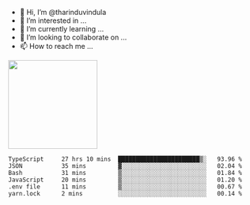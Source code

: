 - 👋 Hi, I’m @tharinduvindula
- 👀 I’m interested in ...
- 🌱 I’m currently learning ...
- 💞️ I’m looking to collaborate on ...
- 📫 How to reach me ...

<!---
tharinduvindula/tharinduvindula is a ✨ special ✨ repository because its `README.md` (this file) appears on your GitHub profile.
You can click the Preview link to take a look at your changes.
--->

<img height="180em" src="https://github-readme-stats.vercel.app/api?username=tharinduvindula&show_icons=true&hide_border=false&&count_private=true&include_all_commits=true" />


<!--START_SECTION:waka-->

```text
TypeScript     27 hrs 10 mins  ███████████████████████▒░   93.96 %
JSON           35 mins         ▓░░░░░░░░░░░░░░░░░░░░░░░░   02.04 %
Bash           31 mins         ▒░░░░░░░░░░░░░░░░░░░░░░░░   01.84 %
JavaScript     20 mins         ▒░░░░░░░░░░░░░░░░░░░░░░░░   01.20 %
.env file      11 mins         ▒░░░░░░░░░░░░░░░░░░░░░░░░   00.67 %
yarn.lock      2 mins          ░░░░░░░░░░░░░░░░░░░░░░░░░   00.14 %
```

<!--END_SECTION:waka-->
